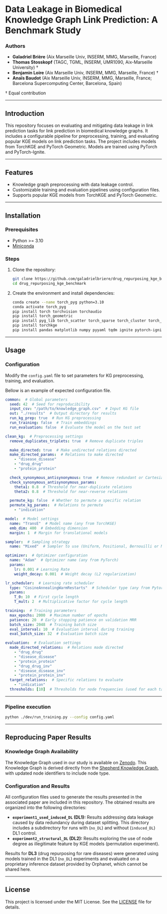 # Data Leakage in Biomedical Knowledge Graph Link Prediction: A Benchmark Study

### Authors

- **Galadriel Brière** (Aix Marseille Univ, INSERM, MMG, Marseille, France) 
- **Thomas Stosskopf** (TAGC, TGML, INSERM, UMR1090, Aix-Marseille University) †
- **Benjamin Loire** (Aix Marseille Univ, INSERM, MMG, Marseille, France) †
- **Anaïs Baudot** (Aix Marseille Univ, INSERM, MMG, Marseille, France; Barcelona Supercomputing Center, Barcelona, Spain)

† Equal contribution

---

## Introduction

This repository focuses on evaluating and mitigating data leakage in link prediction tasks for link prediction in biomedical knowledge graphs. It includes a configurable pipeline for preprocessing, training, and evaluating popular KGE models on link prediction tasks. The project includes models from TorchKGE and PyTorch Geometric. Models are trained using PyTorch and PyTorch-Ignite.

---

## Features

- Knowledge graph preprocessing with data leakage control.
- Customizable training and evaluation pipelines using configuration files.
- Supports popular KGE models from TorchKGE and PyTorch Geometric.

---

## Installation

### Prerequisites

- Python >= 3.10
- [Miniconda](https://docs.conda.io/en/latest/miniconda.html)

### Steps

1. Clone the repository:
   ```bash
   git clone https://github.com/galadrielbriere/drug_repurposing_kge_benchmark.git
   cd drug_repurposing_kge_benchmark
   ```

2. Create the environment and install dependencies:
   ```bash
   conda create --name torch_pyg python=3.10  
   conda activate torch_pyg
   pip install torch torchvision torchaudio
   pip install torch_geometric
   pip install pyg_lib torch_scatter torch_sparse torch_cluster torch_spline_conv -f https://data.pyg.org/whl/torch-2.4.0+cu121.html
   pip install torchkge
   pip install pandas matplotlib numpy pyyaml tqdm ignite pytorch-ignite
   ```

---

## Usage

### Configuration

Modify the `config.yaml` file to set parameters for KG preprocessing, training, and evaluation.

Bellow is an example of expected configuration file.

```yaml
common:  # Global parameters
  seed: 42  # Seed for reproducibility
  input_csv: "/path/to/knowledge_graph.csv"  # Input KG file
  out: "./results"  # Output directory for results
  run_kg_prep: true  # Run KG preprocessing
  run_training: false  # Train embeddings
  run_evaluation: false  # Evaluate the model on the test set

clean_kg:  # Preprocessing settings
  remove_duplicates_triplets: true  # Remove duplicate triples

  make_directed: true  # Make undirected relations directed
  make_directed_params:  # Relations to make directed
    - "disease_disease"
    - "drug_drug"
    - "protein_protein"

  check_synonymous_antisynonymous: true  # Remove redundant or Cartesian product relations
  check_synonymous_antisynonymous_params:
    theta1: 0.8  # Threshold for near-duplicate relations
    theta2: 0.8  # Threshold for near-reverse relations

  permute_kg: false  # Whether to permute a specific relation
  permute_kg_params:  # Relations to permute
    - "indication"  

model:  # Model settings
  name: "TransE"  # Model name (any from TorchKGE)
  emb_dim: 400  # Embedding dimension
  margin: 1  # Margin for translational models 

sampler:  # Sampling strategy
  name: "Mixed"  # Sampler to use (Uniform, Positional, Bernouilli or Mixed)

optimizer:  # Optimizer configuration
  name: "Adam"  # Optimizer name (any from PyTorch)
  params:
    lr: 0.001 # Learning Rate
    weight_decay: 0.001  # Weight decay (L2 regularization)

lr_scheduler:  # Learning rate scheduler
  type: "CosineAnnealingWarmRestarts"  # Scheduler type (any from Pytorch)
  params:
    T_0: 10  # First cycle length
    T_mult: 2  # Multiplicative factor for cycle length

training:  # Training parameters
  max_epochs: 2000  # Maximum number of epochs
  patience: 20  # Early stopping patience on validation MRR
  batch_size: 2048  # Training batch size
  eval_interval: 10  # Evaluation interval during training
  eval_batch_size: 32  # Evaluation batch size

evaluation:  # Evaluation settings
  made_directed_relations:  # Relations made directed
    - "drug_drug"
    - "disease_disease"
    - "protein_protein"
    - "drug_drug_inv"
    - "disease_disease_inv"
    - "protein_protein_inv"
  target_relations:  # Specific relations to evaluate
    - "indication"
  thresholds: [10]  # Thresholds for node frequencies (used for each target relation)
```

---

### Pipeline execution

```bash
python ./dev/run_training.py --config config.yaml 
```
---

## Reproducing Paper Results

### Knowledge Graph Availability

The Knowledge Graph used in our study is available on [Zenodo](https://zenodo.org/records/14577331?token=eyJhbGciOiJIUzUxMiJ9.eyJpZCI6IjUwNTIxYWExLWExN2QtNDIwZi05YWUyLTI2MDI0OTM5MDlmOSIsImRhdGEiOnt9LCJyYW5kb20iOiI2YTY3NjY5ZTYwNWYwYWY3ZTZhMGJjOGY1YTJjNGIzYSJ9.ZSG9I-RjKuiUqiwpY66TvPLE6wAlvj3TdhjMvUCX-jUALSvFxa7tSBZpKFAgSJxLodX9ZhKQ_hJam4zd01cKyg). This Knowledge Graph is derived directly from the [Shepherd Knowledge Graph](https://zitniklab.hms.harvard.edu/projects/SHEPHERD/), with updated node identifiers to include node type.

### Configuration and Results 

All configuration files used to generate the results presented in the associated paper are included in this repository. The obtained results are organized into the following directories:

- **`experiment1_used_induced_DL` (DL1):** Results addressing data leakage caused by data redundancy during dataset splitting. This directory includes a subdirectory for runs with (`no_DL`) and without (`induced_DL`) DL1 control.
- **`experiment2_structural_DL` (DL2):** Results exploring the use of node degree as illegitimate feature by KGE models (permutation experiment).

Results for **DL3** (drug repurposing for rare diseases) were generated using models trained in the DL1 (`no_DL`) experiments and evaluated on a proprietary inference dataset provided by Orphanet, which cannot be shared here. 

---

## License

This project is licensed under the MIT License. See the [LICENSE](./LICENSE) file for details.
